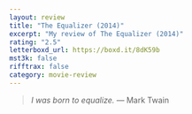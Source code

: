```yaml
---
layout: review
title: "The Equalizer (2014)"
excerpt: "My review of The Equalizer (2014)"
rating: "2.5"
letterboxd_url: https://boxd.it/8dK59b
mst3k: false
rifftrax: false
category: movie-review
---
```


<blockquote><i>I was born to equalize. </i>— Mark Twain</blockquote>
